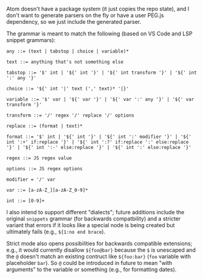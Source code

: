 Atom doesn't have a package system (it just copies the repo state), and I don't want to generate parsers on the fly or have a user PEG.js dependency, so we just include the generated parser.

The grammar is meant to match the following (based on VS Code and LSP snippet grammars):

```
any ::= (text | tabstop | choice | variable)*

text ::= anything that's not something else

tabstop ::= '$' int | '${' int '}' | '${' int transform '}' | '${' int ':' any '}'

choice ::= '${' int '|' text (',' text)* '|}'

variable ::= '$' var | '${' var '}' | '${' var ':' any '}' | '${' var transform '}'

transform ::= '/' regex '/' replace '/' options

replace ::= (format | text)*

format ::= '$' int | '${' int '}' | '${' int ':' modifier '}' | '${' int ':+' if:replace '}' | '${' int ':?' if:replace ':' else:replace '}' | '${' int ':-' else:replace '}' | '${' int ':' else:replace '}'

regex ::= JS regex value

options ::= JS regex options

modifier = '/' var

var ::= [a-zA-Z_][a-zA-Z_0-9]*

int ::= [0-9]+
```

I also intend to support different "dialects"; future additions include the original `snippets` grammar (for backwards compatbility) and a stricter variant that errors if it looks like a special node is being created but ultimately fails (e.g., `${1:no end brace`).

Strict mode also opens possibilities for backwards compatible extensions; e.g., it would currently disallow `${foo@bar}` because the `$` is unescaped and the `@` doesn't match an existing contruct like `${foo:bar}` (`foo` variable with placeholder `bar`). So `@` could be introduced in future to mean "with arguments" to the variable or something (e.g., for formatting dates).
